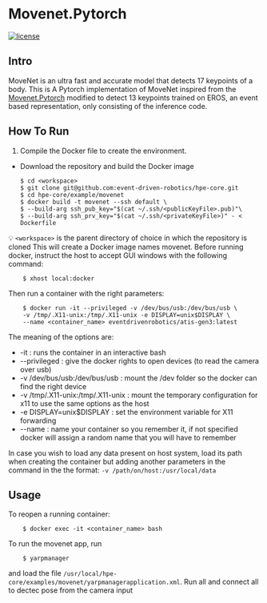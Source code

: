 # Movenet.Pytorch

[![license](https://img.shields.io/github/license/mashape/apistatus.svg?maxAge=2592000)](https://github.com/fire717/Fire/blob/main/LICENSE)

## Intro

MoveNet is an ultra fast and accurate model that detects 17 keypoints of a body.
This is A Pytorch implementation of MoveNet inspired from the [Movenet.Pytorch](https://github.com/fire717/movenet.pytorch) modified to detect 13 keypoints trained on EROS, an event based representation, only consisting of the inference code.


## How To Run
1. Compile the Docker file to create the environment.


- Download the repository and build the Docker image
    ```shell
    $ cd <workspace>
    $ git clone git@github.com:event-driven-robotics/hpe-core.git
    $ cd hpe-core/example/movenet
    $ docker build -t movenet --ssh default \
    $ --build-arg ssh_pub_key="$(cat ~/.ssh/<publicKeyFile>.pub)"\
    $ --build-arg ssh_prv_key="$(cat ~/.ssh/<privateKeyFile>)" - < Dockerfile
    ```
:bulb: `<workspace>` is the parent directory of choice in which the repository is cloned
This will create a Docker image names movenet. Before running docker, instruct the host to accept GUI windows with the following command:
    
```shell
    $ xhost local:docker
```

Then run a container with the right parameters:

```shell
    $ docker run -it --privileged -v /dev/bus/usb:/dev/bus/usb \
    -v /tmp/.X11-unix:/tmp/.X11-unix -e DISPLAY=unix$DISPLAY \
    --name <container_name> eventdrivenrobotics/atis-gen3:latest
```

The meaning of the options are:
* -it : runs the container in an interactive bash
* --privileged : give the docker rights to open devices (to read the camera over usb)
* -v /dev/bus/usb:/dev/bus/usb : mount the /dev folder so the docker can find the right device
* -v /tmp/.X11-unix:/tmp/.X11-unix : mount the temporary configuration for x11 to use the same options as the host
* -e DISPLAY=unix$DISPLAY : set the environment variable for X11 forwarding
* --name : name your container so you remember it, if not specified docker will assign a random name that you will have to remember

In case you wish to load any data present on host system, load its path when creating the container but adding another parameters in the command in the the format: `-v /path/on/host:/usr/local/data`

## Usage
To reopen a running container: 
```shell
    $ docker exec -it <container_name> bash
  ```

To run the movenet app, run 
```shell
    $ yarpmanager
  ```

and load the file `/usr/local/hpe-core/examples/movenet/yarpmanagerapplication.xml`. Run all and connect all to dectec pose from the camera input
